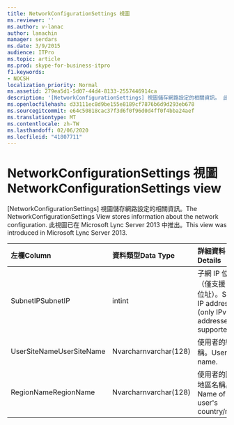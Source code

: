 ```yaml
---
title: NetworkConfigurationSettings 視圖
ms.reviewer: ''
ms.author: v-lanac
author: lanachin
manager: serdars
ms.date: 3/9/2015
audience: ITPro
ms.topic: article
ms.prod: skype-for-business-itpro
f1.keywords:
- NOCSH
localization_priority: Normal
ms.assetid: 279ea5d1-5d07-44d4-8133-2557446914ca
description: '[NetworkConfigurationSettings] 視圖儲存網路設定的相關資訊。 此視圖已在 Microsoft Lync Server 2013 中推出。'
ms.openlocfilehash: d33111ec8d9be155e8189cf7876b6d9d293eb678
ms.sourcegitcommit: e64c50818cac37f3d6f0f96d0d4ff0f4bba24aef
ms.translationtype: MT
ms.contentlocale: zh-TW
ms.lasthandoff: 02/06/2020
ms.locfileid: "41807711"
---
```

# <a name="networkconfigurationsettings-view"></a><span data-ttu-id="c8f07-104">NetworkConfigurationSettings 視圖</span><span class="sxs-lookup"><span data-stu-id="c8f07-104">NetworkConfigurationSettings view</span></span>
 
<span data-ttu-id="c8f07-105">[NetworkConfigurationSettings] 視圖儲存網路設定的相關資訊。</span><span class="sxs-lookup"><span data-stu-id="c8f07-105">The NetworkConfigurationSettings View stores information about the network configuration.</span></span> <span data-ttu-id="c8f07-106">此視圖已在 Microsoft Lync Server 2013 中推出。</span><span class="sxs-lookup"><span data-stu-id="c8f07-106">This view was introduced in Microsoft Lync Server 2013.</span></span>
  
|<span data-ttu-id="c8f07-107">**左欄**</span><span class="sxs-lookup"><span data-stu-id="c8f07-107">**Column**</span></span>|<span data-ttu-id="c8f07-108">**資料類型**</span><span class="sxs-lookup"><span data-stu-id="c8f07-108">**Data Type**</span></span>|<span data-ttu-id="c8f07-109">**詳細資料**</span><span class="sxs-lookup"><span data-stu-id="c8f07-109">**Details**</span></span>|
|:-----|:-----|:-----|
|<span data-ttu-id="c8f07-110">SubnetIP</span><span class="sxs-lookup"><span data-stu-id="c8f07-110">SubnetIP</span></span>  <br/> |<span data-ttu-id="c8f07-111">int</span><span class="sxs-lookup"><span data-stu-id="c8f07-111">int</span></span>  <br/> |<span data-ttu-id="c8f07-112">子網 IP 位址（僅支援 IPv4 位址）。</span><span class="sxs-lookup"><span data-stu-id="c8f07-112">Subnet IP address (only IPv4 addresses are supported).</span></span>  <br/> |
|<span data-ttu-id="c8f07-113">UserSiteName</span><span class="sxs-lookup"><span data-stu-id="c8f07-113">UserSiteName</span></span>  <br/> |<span data-ttu-id="c8f07-114">Nvarchar</span><span class="sxs-lookup"><span data-stu-id="c8f07-114">nvarchar(128)</span></span>  <br/> |<span data-ttu-id="c8f07-115">使用者的網站名稱。</span><span class="sxs-lookup"><span data-stu-id="c8f07-115">User's site name.</span></span>  <br/> |
|<span data-ttu-id="c8f07-116">RegionName</span><span class="sxs-lookup"><span data-stu-id="c8f07-116">RegionName</span></span>  <br/> |<span data-ttu-id="c8f07-117">Nvarchar</span><span class="sxs-lookup"><span data-stu-id="c8f07-117">nvarchar(128)</span></span>  <br/> |<span data-ttu-id="c8f07-118">使用者的國家/地區名稱。</span><span class="sxs-lookup"><span data-stu-id="c8f07-118">Name of the user's country/region.</span></span>  <br/> |
   

